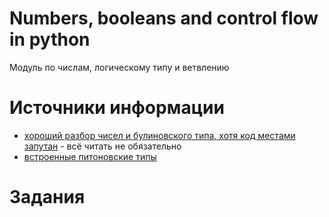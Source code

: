 # Numbers, booleans and control flow in python
Модуль по числам, логическому типу и ветвлению


# Источники информации
* [хороший разбор чисел и булиновского типа, хотя код местами запутан](https://en.wikiversity.org/wiki/Python_Concepts/Numbers) - всё читать не обязательно
* [встроенные питоновские типы](https://docs.python.org/3/library/stdtypes.html)

# Задания

